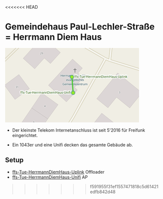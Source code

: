 <<<<<<< HEAD
# Gemeindehaus Paul-Lechler-Straße = Herrmann Diem Haus

![](gemeindehaus-paul-lechler-str.png)

 * Der kleinste Telekom Internetanschluss ist seit 5'2016 für Freifunk eingerichtet.

 * Ein 1043er und eine Unifi decken das gesamte Gebäude ab.

## Setup
* [ffs-Tue-HerrmannDiemHaus-Uplink](ffs-Tue-HerrmannDiemHaus-Uplink.sh) Offloader
* [ffs-Tue-HerrmannDiemHaus-Unifi](ffs-Tue-HerrmannDiemHaus-Unifi.sh) AP
>>>>>>> f591955f31ef1557471818c5d61421edfb842d48
